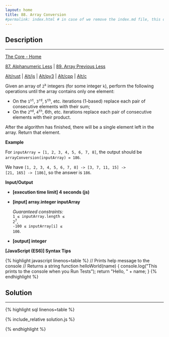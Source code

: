 ```yaml
---
layout: home
title: 88. Array Conversion
#permalink: index.html # in case of we remove the index.md file, this doc will be the index page
---
```


<div class="row">
<div class="columnStmt" markdown="1">

## Description

---

[The Core - Home](../../code-signal-arcade-thecore/README.html)

[87. Alphanumeric Less](../87_alphanumericLess/README.html) | [89. Array Previous Less](../89_arrayPreviousLess/README.html)

[Alt/rust](./Alt_rust/README.md) | [Alt/js](./Alt_js/README.html) | [Alt/py3](./Alt_py3/README.md) | [Alt/cpp](./Alt_cpp/README.md) | [Alt/c](./Alt_c/README.md)

Given an array of <code>2<sup>k</sup></code> integers (for some integer <code>k</code>), perform the following operations until the array contains only one element:

- On the <code>1<sup>st</sup></code>, <code>3<sup>rd</sup></code>, <code>5<sup>th</sup></code>, etc. iterations (1-based) replace each pair of consecutive elements with their sum;
- On the <code>2<sup>nd</sup></code>, <code>4<sup>th</sup></code>, 6th, etc. iterations replace each pair of consecutive elements with their product.

After the algorithm has finished, there will be a single element left in the array. Return that element.

**Example**

For <code>inputArray = [1, 2, 3, 4, 5, 6, 7, 8]</code>, the output should be
<code>arrayConversion(inputArray) = 186</code>.

We have <code>[1, 2, 3, 4, 5, 6, 7, 8] -> [3, 7, 11, 15] -> [21, 165] -> [186]</code>, so the answer is <code>186</code>.

**Input/Output**

- **[execution time limit] 4 seconds (js)**

- **[input] array.integer inputArray**

  _Guaranteed constraints:_<br>
  <code>1 ≤ inputArray.length ≤ 2<sup>7</sup></code>,<br> <code>-100 ≤ inputArray[i] ≤ 100</code>.

- **[output] integer**

**[JavaScript (ES6)] Syntax Tips**

{% highlight javascript linenos=table %}
// Prints help message to the console
// Returns a string
function helloWorld(name) {
console.log("This prints to the console when you Run Tests");
return "Hello, " + name;
}
{% endhighlight %}

</div>
<div class="columnSol" markdown="1">

## Solution

---

{% highlight sql linenos=table %}

{% include_relative solution.js %}

{% endhighlight %}

</div>
</div>
